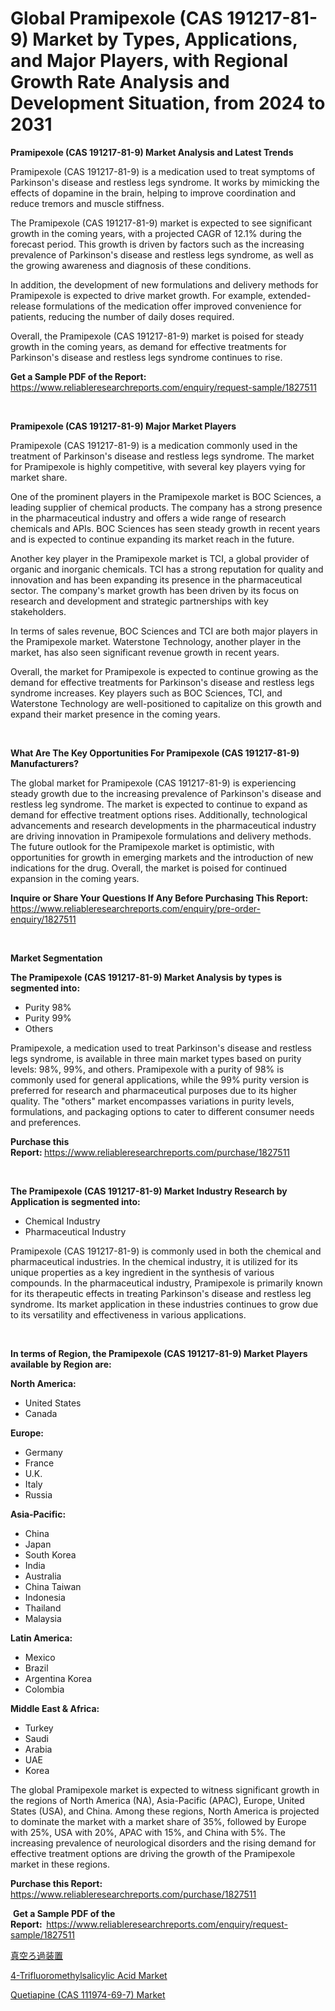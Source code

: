 <p><h1>Global Pramipexole (CAS 191217-81-9) Market by Types, Applications, and Major Players, with Regional Growth Rate Analysis and Development Situation, from 2024 to 2031</h1></p><p><strong>Pramipexole (CAS 191217-81-9) Market Analysis and Latest Trends</strong></p>
<p><p>Pramipexole (CAS 191217-81-9) is a medication used to treat symptoms of Parkinson's disease and restless legs syndrome. It works by mimicking the effects of dopamine in the brain, helping to improve coordination and reduce tremors and muscle stiffness.</p><p>The Pramipexole (CAS 191217-81-9) market is expected to see significant growth in the coming years, with a projected CAGR of 12.1% during the forecast period. This growth is driven by factors such as the increasing prevalence of Parkinson's disease and restless legs syndrome, as well as the growing awareness and diagnosis of these conditions.</p><p>In addition, the development of new formulations and delivery methods for Pramipexole is expected to drive market growth. For example, extended-release formulations of the medication offer improved convenience for patients, reducing the number of daily doses required.</p><p>Overall, the Pramipexole (CAS 191217-81-9) market is poised for steady growth in the coming years, as demand for effective treatments for Parkinson's disease and restless legs syndrome continues to rise.</p></p>
<p><strong>Get a Sample PDF of the Report:&nbsp;</strong> <a href="https://www.reliableresearchreports.com/enquiry/request-sample/1827511">https://www.reliableresearchreports.com/enquiry/request-sample/1827511</a></p>
<p>&nbsp;</p>
<p><strong>Pramipexole (CAS 191217-81-9) Major Market Players</strong></p>
<p><p>Pramipexole (CAS 191217-81-9) is a medication commonly used in the treatment of Parkinson's disease and restless legs syndrome. The market for Pramipexole is highly competitive, with several key players vying for market share.</p><p>One of the prominent players in the Pramipexole market is BOC Sciences, a leading supplier of chemical products. The company has a strong presence in the pharmaceutical industry and offers a wide range of research chemicals and APIs. BOC Sciences has seen steady growth in recent years and is expected to continue expanding its market reach in the future.</p><p>Another key player in the Pramipexole market is TCI, a global provider of organic and inorganic chemicals. TCI has a strong reputation for quality and innovation and has been expanding its presence in the pharmaceutical sector. The company's market growth has been driven by its focus on research and development and strategic partnerships with key stakeholders.</p><p>In terms of sales revenue, BOC Sciences and TCI are both major players in the Pramipexole market. Waterstone Technology, another player in the market, has also seen significant revenue growth in recent years.</p><p>Overall, the market for Pramipexole is expected to continue growing as the demand for effective treatments for Parkinson's disease and restless legs syndrome increases. Key players such as BOC Sciences, TCI, and Waterstone Technology are well-positioned to capitalize on this growth and expand their market presence in the coming years.</p></p>
<p>&nbsp;</p>
<p><strong>What Are The Key Opportunities For Pramipexole (CAS 191217-81-9) Manufacturers?</strong></p>
<p><p>The global market for Pramipexole (CAS 191217-81-9) is experiencing steady growth due to the increasing prevalence of Parkinson's disease and restless leg syndrome. The market is expected to continue to expand as demand for effective treatment options rises. Additionally, technological advancements and research developments in the pharmaceutical industry are driving innovation in Pramipexole formulations and delivery methods. The future outlook for the Pramipexole market is optimistic, with opportunities for growth in emerging markets and the introduction of new indications for the drug. Overall, the market is poised for continued expansion in the coming years.</p></p>
<p><strong>Inquire or Share Your Questions If Any Before Purchasing This Report:</strong> <a href="https://www.reliableresearchreports.com/enquiry/pre-order-enquiry/1827511">https://www.reliableresearchreports.com/enquiry/pre-order-enquiry/1827511</a></p>
<p>&nbsp;</p>
<p><strong>Market Segmentation</strong></p>
<p><strong>The Pramipexole (CAS 191217-81-9) Market Analysis by types is segmented into:</strong></p>
<p><ul><li>Purity 98%</li><li>Purity 99%</li><li>Others</li></ul></p>
<p><p>Pramipexole, a medication used to treat Parkinson's disease and restless legs syndrome, is available in three main market types based on purity levels: 98%, 99%, and others. Pramipexole with a purity of 98% is commonly used for general applications, while the 99% purity version is preferred for research and pharmaceutical purposes due to its higher quality. The "others" market encompasses variations in purity levels, formulations, and packaging options to cater to different consumer needs and preferences.</p></p>
<p><strong>Purchase this Report:&nbsp;</strong><a href="https://www.reliableresearchreports.com/purchase/1827511">https://www.reliableresearchreports.com/purchase/1827511</a></p>
<p>&nbsp;</p>
<p><strong>The Pramipexole (CAS 191217-81-9) Market Industry Research by Application is segmented into:</strong></p>
<p><ul><li>Chemical Industry</li><li>Pharmaceutical Industry</li></ul></p>
<p><p>Pramipexole (CAS 191217-81-9) is commonly used in both the chemical and pharmaceutical industries. In the chemical industry, it is utilized for its unique properties as a key ingredient in the synthesis of various compounds. In the pharmaceutical industry, Pramipexole is primarily known for its therapeutic effects in treating Parkinson's disease and restless leg syndrome. Its market application in these industries continues to grow due to its versatility and effectiveness in various applications.</p></p>
<p>&nbsp;</p>
<p><strong>In terms of Region, the Pramipexole (CAS 191217-81-9) Market Players available by Region are:</strong></p>
<p>
    <p> <strong> North America: </strong>
        <ul>
            <li>United States</li>
            <li>Canada</li>
        </ul>
        </p> 
    <p> <strong> Europe: </strong>
        <ul>
            <li>Germany</li>
            <li>France</li>
            <li>U.K.</li>
            <li>Italy</li>
            <li>Russia</li>
        </ul>
        </p> 
    <p> <strong> Asia-Pacific: </strong>
        <ul>
            <li>China</li>
            <li>Japan</li>
            <li>South Korea</li>
            <li>India</li>
            <li>Australia</li>
            <li>China Taiwan</li>
            <li>Indonesia</li>
            <li>Thailand</li>
            <li>Malaysia</li>
        </ul>
        </p> 
    <p> <strong> Latin America: </strong>
        <ul>
            <li>Mexico</li>
            <li>Brazil</li>
            <li>Argentina Korea</li>
            <li>Colombia</li>
        </ul>
        </p> 
    <p> <strong> Middle East & Africa: </strong>
        <ul>
            <li>Turkey</li>
            <li>Saudi</li>
            <li>Arabia</li>
            <li>UAE</li>
            <li>Korea</li>
        </ul>
    </p>
    </p>
<p><p>The global Pramipexole market is expected to witness significant growth in the regions of North America (NA), Asia-Pacific (APAC), Europe, United States (USA), and China. Among these regions, North America is projected to dominate the market with a market share of 35%, followed by Europe with 25%, USA with 20%, APAC with 15%, and China with 5%. The increasing prevalence of neurological disorders and the rising demand for effective treatment options are driving the growth of the Pramipexole market in these regions.</p></p>
<p><strong>Purchase this Report: </strong><a href="https://www.reliableresearchreports.com/purchase/1827511">https://www.reliableresearchreports.com/purchase/1827511</a></p>
<p>&nbsp;<strong>Get a Sample PDF of the Report:&nbsp;&nbsp;</strong><a href="https://www.reliableresearchreports.com/enquiry/request-sample/1827511">https://www.reliableresearchreports.com/enquiry/request-sample/1827511</a></p>
<p><strong></strong></p>
<p><p><a href="https://medium.com/@evekerluke2023/%E6%AC%A1%E3%81%AE%E6%96%87%E7%AB%A0%E3%82%92%E6%97%A5%E6%9C%AC%E8%AA%9E%E3%81%AB%E7%BF%BB%E8%A8%B3%E3%81%99%E3%82%8B%E3%81%A8-%E3%83%87%E3%82%B3%E3%83%BC%E3%83%87%E3%82%A3%E3%83%B3%E3%82%B0%E7%9C%9F%E7%A9%BA%E3%82%8D%E9%81%8E%E8%A8%AD%E5%82%99%E5%B8%82%E5%A0%B4%E3%81%AE%E3%83%A1%E3%83%88%E3%83%AA%E3%82%AF%E3%82%B9-%E5%B8%82%E5%A0%B4%E3%82%B7%E3%82%A7%E3%82%A2-%E3%83%88%E3%83%AC%E3%83%B3%E3%83%89-%E6%88%90%E9%95%B7%E3%83%91%E3%82%BF%E3%83%BC%E3%83%B3-%E3%81%AB%E3%81%AA%E3%82%8A%E3%81%BE%E3%81%99-c85b47951c4d">真空ろ過装置</a></p><p><a href="https://github.com/jaidynmorantestelletmjzya/Market-Research-Report-List-1/blob/main/4-trifluoromethylsalicylic-acid-market.md">4-Trifluoromethylsalicylic Acid Market</a></p><p><a href="https://github.com/juniordelafrance/Market-Research-Report-List-2/blob/main/quetiapine-cas-111974-69-7-market.md">Quetiapine (CAS 111974-69-7) Market</a></p></p>